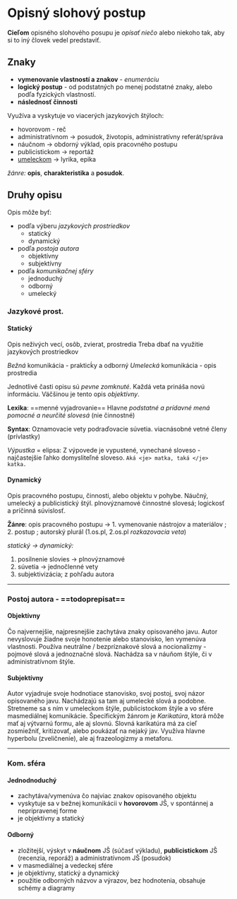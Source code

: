 # Opisný slohový postup

**Cieľom** opisného slohového posupu je *opísať niečo* alebo niekoho tak, aby si to iný človek vedel predstaviť.

## Znaky
- **vymenovanie vlastností a znakov** - *enumeráciu*
- **logický postup** - od podstatných po menej podstatné znaky, alebo podľa fyzických vlastností. 
- **následnosť činnosti**
 
Využíva a vyskytuje vo viacerých jazykových štýloch:
 - hovorovom - reč
 - administratívnom -> posudok, životopis, administratívny referát/správa
 - náučnom -> obdorný výklad, opis pracovného postupu
 - publicistickom -> reportáž
 - [umeleckom](umelecký%20štýl.md) -> lyrika, epika

*žánre:* **opis**, **charakteristika** a **posudok**.

## Druhy opisu
Opis môže byť:
- podľa výberu *jazykových prostriedkov*
  - statický
  - dynamický
- podľa *postoja autora*
  - objektívny
  - subjektívny
- podľa *komunikačnej sféry*
  - jednoduchý
  - odborný
  - umelecký

### Jazykové prost.
#### Statický
Opis neživých vecí, osôb, zvierat, prostredia
Treba dbať na využitie jazykových prostriedkov

*Bežná* komunikácia - prakticḱy a odborný
*Umelecká* komunikácia - opis prostredia

Jednotlivé časti opisu sú *pevne zomknuté*. Každá veta prináša novú informáciu. 
Väčšinou je tento opis *objektívny*. 

**Lexika**: ==menné vyjadrovanie==
Hlavne *podstatné a prídavné mená*
*pomocné a neurčité slovesá* (nie činnostné)

**Syntax**:
Oznamovacie vety
podraďovacie súvetia.
viacnásobné vetné členy (prívlastky)

*Výpustka* = elipsa: Z výpovede je vypustené, vynechané sloveso - najčastejšie ľahko domysliteľné sloveso.
`Aká <je> matka, taká </je> katka.`


#### Dynamický
Opis pracovného postupu, činnosti, alebo objektu v pohybe. 
Náučný, umelecký a publicistický štýl.
plnovýznamové činnostné slovesá; logickosť a príčinná súvislosť.

**Žánre**: 
opis pracovného postupu -> 1. vymenovanie nástrojov a materiálov ; 2. postup ; autorský plurál (1.os.pl, 2.os.pl *rozkazovacia veta*)

*statický -> dynamický:*
 1. posilnenie slovies -> plnovýznamové
 2. súvetia -> jednočlenné vety
 3. subjektivizácia; z pohľadu autora

---
### Postoj autora - ==todoprepisat==

#### Objektívny

Čo najvernejšie, najpresnejšie zachytáva znaky opisovaného javu. Autor
nevyslovuje žiadne svoje honotenie alebo stanovisko, len vymenúva vlastnosti.
Používa neutrálne / bezpríznakové slová a nocionalizmy - pojmové slová a
jednoznačné slová. Nachádza sa v náuňom štýle, či v administratívnom štýle.

#### Subjektívny

Autor vyjadruje svoje hodnotiace stanovisko, svoj postoj, svoj názor
opisovaného javu. Nachádzajú sa tam aj umelecké slová a podobne. Stretneme sa s
ním v umeleckom štýle, publicistockom štýle a vo sfére masmediálnej
komunikácie. Špecifickým žánrom je *Karikatúra*, ktorá môže mať aj výtvarnú
formu, ale aj slovnú. Slovná karikatúra má za cieľ zosmiežniť, kritizovať,
alebo poukázať na nejaký jav. Využíva hlavne hyperbolu (zveličnenie), ale aj
frazeologizmy a metaforu.

---

### Kom. sféra
#### Jednodnoduchý
- zachytáva/vymenúva čo najviac znakov opisovaného objektu
- vyskytuje sa v bežnej komunikácii v **hovorovom** JŠ, v spontánnej a nepripravenej forme
- je objektívny a statický

#### Odborný
- zložitejší, výskyt v **náučnom** JŠ (súčasť výkladu), **publicistickom** JŠ (recenzia, reporáž) a administratívnom JŠ (posudok)
- v masmediálnej a vedeckej sfére
- je objektívny, statický a dynamický
- použitie odborných názvov a výrazov, bez hodnotenia, obsahuje schémy a diagramy
